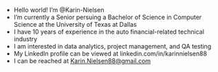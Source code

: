 - Hello world! I’m @Karin-Nielsen
- I’m currently a Senior persuing a Bachelor of Science in Computer Science at the University of Texas at Dallas
- I have 10 years of experience in the auto financial-related technical industry
- I am interested in data analytics, project management, and QA testing
- My LinkedIn profile can be viewed at linkedin.com/in/karinnielsen88
- I can be reached at Karin.Nielsen88@gmail.com

<!---
Karin-Nielsen/Karin-Nielsen is a ✨ special ✨ repository because its `README.md` (this file) appears on your GitHub profile.
You can click the Preview link to take a look at your changes.
--->
